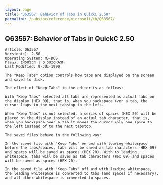 ```yaml
---
layout: page
title: "Q63567: Behavior of Tabs in QuickC 2.50"
permalink: /pubs/pc/reference/microsoft/kb/Q63567/
---
```


## Q63567: Behavior of Tabs in QuickC 2.50

	Article: Q63567
	Version(s): 2.50
	Operating System: MS-DOS
	Flags: ENDUSER | S_QUICKASM
	Last Modified: 9-JUL-1990
	
	The "Keep Tabs" option controls how tabs are displayed on the screen
	and saved to disk.
	
	The effect of "Keep Tabs" in the editor is as follows:
	
	With "Keep Tabs" selected all tabs are represented as actual tabs on
	the display (HEX 09), that is, when you backspace over a tab, the
	cursor leaps to the next tabstop to the left.
	
	When "Keep Tabs" is not selected, a series of spaces (HEX 20) will be
	placed on the display instead of an actual tab character, that is,
	when you backspace over a tab it moves the cursor only one space to
	the left instead of to the next tabstop.
	
	The saved files behave in the following way:
	
	In the saved file with "Keep Tabs" on and with leading whitespace
	before the tabs/spaces, tabs will be saved as tab characters (HEX 09)
	and spaces will be saved as spaces (HEX 20). With no leading
	whitespace, tabs will be saved as tab characters (Hex 09) and spaces
	will be saved as spaces (HEX 20).
	
	In the saved file with "Keep Tabs" off and with leading whitespace,
	the leading whitespace is converted to tabs (and spaces if necessary),
	and all other whitespace is converted to spaces.
